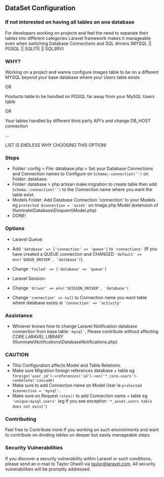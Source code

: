 ## DataSet Configuration

### If not interested on having all tables on one database

For developers working on projects and feel the need to separate their tables into different categories
Laravel framework makes it manageable even when switching Database Connections and SQL drivers (MYSQL || PGSQL || SQLITE || SQLSRV)

### WHY?
Working on a project and wanna configure Images table to be on a different MYSQL beyond your base database where your Users table exists

OR

Products table to be handled on PGSQL far away from your MySQL Users table

OR

Your tables handled by different third party API's and change DB_HOST connection 

...

LIST IS ENDLESS WHY CHOOSING THIS OPTION!

### Steps

- Folder: config > File: database.php > Set your Database Connections and Connection names to Configure on `Schema::connection('')` on Folder: database.
- Folder: database > php artisan make:migration to create table then add `Schema::connection('')` to the Connection name where you want the table exist.
- Models Folder: Add Database Connection 'connection' to your Models eg `protected $connection = 'asset'` on Image.php Model (extension of Illuminate\Database\Eloquent\Model.php)
- DONE!

### Options

- Laravel Queue: 
- Add `'database' => ['connection' => 'queue']` to `'connections'` (If you have created a QUEUE connection and CHANGED `'default' => env('QUEUE_DRIVER', 'database')`).
- Change `'failed' => ['database' => 'queue']`

- Laravel Session:
- Change `'driver' => env('SESSION_DRIVER', 'database')`
- Change `'connection' => null` to Connection name you want table where database exists ie `'connection' => 'activity'`

### Assistance

- Whoever knows how to change Laravel Notification database connection from base table `'mysql'`, Please contribute without affecting CORE LARAVEL LIBRARY (Illuminate\Notifications\DatabaseNotifications.php)

### CAUTION

- This Configuration affects Model and Table Relations. 
- Make sure Migration foreign references database + table eg `foreign('user_id')->references('id')->on('*_core.users')->onDelete('cascade)`
- Make sure to add Connection name on Model User ie `protected $connection = 'mysql'`. 
- Make sure on Request `rules()` to add Connection name + table eg `'unique:mysql.users'` (eg If you see exception `'*_asset.users table does not exist'`)

### Contributing

Feel free to Contribute more If you working on such environments and want to contribute on dividing tables on deeper but easily manageable steps.

### Security Vulnerabilities

If you discover a security vulnerability within Laravel or such conditions, please send an e-mail to Taylor Otwell via [taylor@laravel.com](mailto:taylor@laravel.com). All security vulnerabilities will be promptly addressed.